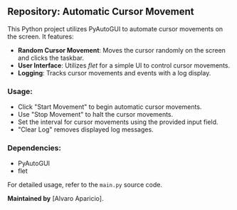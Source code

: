 ## Repository: Automatic Cursor Movement

This Python project utilizes PyAutoGUI to automate cursor movements on the screen. It features:

- **Random Cursor Movement**: Moves the cursor randomly on the screen and clicks the taskbar.
- **User Interface**: Utilizes _flet_ for a simple UI to control cursor movements.
- **Logging**: Tracks cursor movements and events with a log display.

### Usage:

- Click "Start Movement" to begin automatic cursor movements.
- Use "Stop Movement" to halt the cursor movements.
- Set the interval for cursor movements using the provided input field.
- "Clear Log" removes displayed log messages.

### Dependencies:

- PyAutoGUI
- flet

For detailed usage, refer to the `main.py` source code.

**Maintained by** [Alvaro Aparicio].
